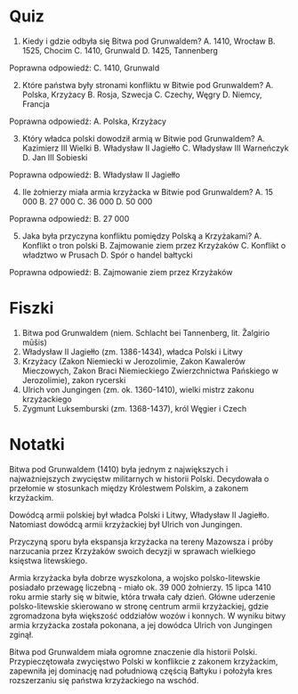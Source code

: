  # Quiz

1. Kiedy i gdzie odbyła się Bitwa pod Grunwaldem?
A. 1410, Wrocław
B. 1525, Chocim
C. 1410, Grunwald
D. 1425, Tannenberg

Poprawna odpowiedź: C. 1410, Grunwald

2. Które państwa były stronami konfliktu w Bitwie pod Grunwaldem?
A. Polska, Krzyżacy
B. Rosja, Szwecja
C. Czechy, Węgry
D. Niemcy, Francja

Poprawna odpowiedź: A. Polska, Krzyżacy

3. Który władca polski dowodził armią w Bitwie pod Grunwaldem?
A. Kazimierz III Wielki
B. Władysław II Jagiełło
C. Władysław III Warneńczyk
D. Jan III Sobieski

Poprawna odpowiedź: B. Władysław II Jagiełło

4. Ile żołnierzy miała armia krzyżacka w Bitwie pod Grunwaldem?
A. 15 000
B. 27 000
C. 36 000
D. 50 000

Poprawna odpowiedź: B. 27 000

5. Jaka była przyczyna konfliktu pomiędzy Polską a Krzyżakami?
A. Konflikt o tron polski
B. Zajmowanie ziem przez Krzyżaków
C. Konflikt o władztwo w Prusach
D. Spór o handel bałtycki

Poprawna odpowiedź: B. Zajmowanie ziem przez Krzyżaków

# Fiszki

1. Bitwa pod Grunwaldem (niem. Schlacht bei Tannenberg, lit. Žalgirio mūšis)
2. Władysław II Jagiełło (zm. 1386-1434), władca Polski i Litwy
3. Krzyżacy (Zakon Niemiecki w Jerozolimie, Zakon Kawalerów Mieczowych, Zakon Braci Niemieckiego Zwierzchnictwa Pańskiego w Jerozolimie), zakon rycerski
4. Ulrich von Jungingen (zm. ok. 1360-1410), wielki mistrz zakonu krzyżackiego
5. Zygmunt Luksemburski (zm. 1368-1437), król Węgier i Czech

# Notatki

Bitwa pod Grunwaldem (1410) była jednym z największych i najważniejszych zwycięstw militarnych w historii Polski. Decydowała o przełomie w stosunkach między Królestwem Polskim, a zakonem krzyżackim.

Dowódcą armii polskiej był władca Polski i Litwy, Władysław II Jagiełło. Natomiast dowódcą armii krzyżackiej był Ulrich von Jungingen.

Przyczyną sporu była ekspansja krzyżacka na tereny Mazowsza i próby narzucania przez Krzyżaków swoich decyzji w sprawach wielkiego księstwa litewskiego.

Armia krzyżacka była dobrze wyszkolona, a wojsko polsko-litewskie posiadało przewagę liczebną - miało ok. 39 000 żołnierzy. 15 lipca 1410 roku armie starły się w bitwie, która trwała cały dzień. Główne uderzenie polsko-litewskie skierowano w stronę centrum armii krzyżackiej, gdzie zgromadzona była większość oddziałów wozów i konnych. W wyniku bitwy armia krzyżacka została pokonana, a jej dowódca Ulrich von Jungingen zginął.

Bitwa pod Grunwaldem miała ogromne znaczenie dla historii Polski. Przypieczętowała zwycięstwo Polski w konflikcie z zakonem krzyżackim, zapewniła jej dominację nad południową częścią Bałtyku i położyła kres rozszerzaniu się państwa krzyżackiego na wschód.